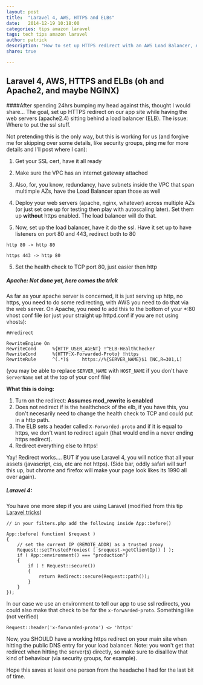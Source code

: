 ```yaml
---
layout: post
title:  "Laravel 4, AWS, HTTPS and ELBs"
date:   2014-12-19 10:18:00
categories: tips amazon laravel
tags: tech tips amazon laravel
author: patrick
description: "How to set up HTTPS redirect with an AWS Load Balancer, Apache and Laravel 4"
share: true

---
```

## Laravel 4, AWS, HTTPS and ELBs (oh and Apache2, and maybe NGINX)


####After spending 24hrs bumping my head against this, thought I would share...
The goal, set up HTTPS redirect on our app site while having the web servers (apache2.4) sitting behind a load balancer (ELB).  The issue: Where to put the ssl stuff.

Not pretending this is the only way, but this is working for us (and forgive me for skipping over some details, like security groups, ping me for more details and I'll post where I can):

1. Get your SSL cert, have it all ready

1. Make sure the VPC has an internet gateway attached

2. Also, for, you know, redundancy, have subnets inside the VPC that span multimple AZs, have the Load Balancer span those as well

3. Deploy your web servers (apache, nginx, whatever) across multiple AZs (or just set one up for testing then play with autoscaling later).  Set them up **without** https enabled.  The load balancer will do that.

4. Now, set up the load balancer, have it do the ssl.  Have it set up to have listeners on port 80 and 443, redirect both to 80
 
 `http 80 -> http 80`

 `https 443 -> http 80`

5. Set the health check to TCP port 80, just easier then http

##### Apache: Not done yet, here comes the __trick__
 
 As far as your apache server is concerned, it is just serving up http, no https, you need to do some redirecting, with AWS you need to do that via the web server.  On Apache, you need to add this to the bottom of your *:80 vhost conf file (or just your straight up httpd.conf if you are not using vhosts):

    ##redirect

    RewriteEngine On
    RewriteCond      %{HTTP_USER_AGENT} !^ELB-HealthChecker
    RewriteCond      %{HTTP:X-Forwarded-Proto} !https
    RewriteRule      ^(.*)$     https://%{SERVER_NAME}$1 [NC,R=301,L]

(you may be able to replace `SERVER_NAME` with `HOST_NAME` if you don't have  `ServerName` set at the top of your conf file)

**What this is doing:**

1. Turn on the redirect: **Assumes mod_rewrite is enabled**
2. Does not redirect if is the healthcheck of the elb, if you have this, you don't necesarily need to change the health check to TCP and could put in a http path.
3. The ELB sets a header called `X-Forwarded-proto` and if it is equal to https, we don't want to redirect again (that would end in a never ending https redirect).
4. Redirect everything else to https!


Yay!  Redirect works.... BUT if you use Laravel 4, you will notice that all your assets (javascript, css, etc are not https).  (Side bar, oddly safari will surf this up, but chrome and firefox will make your page look likes its 1990 all over again).


##### Laravel 4:

You have one more step if you are using Laravel (modified from this tip [Laravel tricks](http://www.laravel-tricks.com/tricks/fix-ssl-in-laravel-4-when-server-is-behind-a-load-balancer-or-a-reverse-proxy))


    // in your filters.php add the following inside App::before()

    App::before( function( $request )
    {
        // set the current IP (REMOTE_ADDR) as a trusted proxy
        Request::setTrustedProxies( [ $request->getClientIp() ] );
        if ( App::environment() === "production")
        {
            if ( ! Request::secure())
            {
                return Redirect::secure(Request::path());
            }
        }
    });


In our case we use an environment to tell our app to use ssl redirects, you could also make that check to be for the `x-forwarded-proto`.  Something like (not verified)

    Request::header('x-forwarded-proto') <> 'https'



Now, you SHOULD have a working https redirect on your main site when hitting the public DNS entry for your load balancer.  Note: you won't get that redirect when hitting the server(s) directly, so make sure to disalllow that kind of behaviour (via security groups, for example).

Hope this saves at least one person from the headache I had for the last bit of time.


